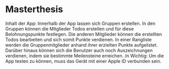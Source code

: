 # Masterthesis
Inhalt der App: Innerhalb der App lassen sich Gruppen erstellen. In den Gruppen können die Mitglieder Todos erstellen und für diese Belohnungspunkte festlegen. Die anderen Mitglieder können die erstellten Todos bearbeiten und sich somit Punkte verdienen. In einer Rangliste werden die Gruppenmitglieder anhand ihrer erzielten Punkte aufgelistet. Darüber hinaus können sich die Benutzer auch noch Auszeichnungen verdienen, indem sie bestimmte Meilensteine erreichen.
/n Wichtig: Um die App testen zu können, muss das Gerät mit einer Apple ID verbunden sein.
